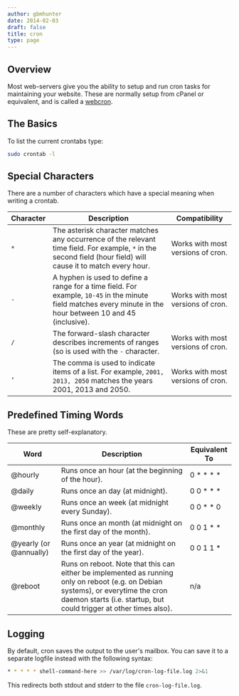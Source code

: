 ```yaml
---
author: gbmhunter
date: 2014-02-03
draft: false
title: cron
type: page
---
```


## Overview

Most web-servers give you the ability to setup and run cron tasks for maintaining your website. These are normally setup from cPanel or equivalent, and is called a [webcron](http://en.wikipedia.org/wiki/Webcron).

## The Basics

To list the current crontabs type:

```sh   
sudo crontab -l
```    

## Special Characters

There are a number of characters which have a special meaning when writing a crontab.

<table >
	<thead>
		<tr>
			<th>Character</th>
			<th>Description</th>
			<th>Compatibility</th>
		</tr>
	</thead>
  <tbody>
    <tr>
      <td><code>*</code></td>
      <td>The asterisk character matches any occurrence of the relevant time field. For example, <code>*</code> in the second field (hour field) will cause it to match every hour.</td>
      <td>Works with most versions of cron.</td>
    </tr>
    <tr>
      <td><code>-</code></td>
      <td>A hyphen is used to define a range for a time field. For example, <code>10-45</code> in the minute field matches every minute in the hour between 10 and 45 (inclusive).</td>
      <td>Works with most versions of cron.</td>
    </tr>
    <tr>
      <td><code>/</code></td>
      <td>The forward-slash character describes increments of ranges (so is used with the <code>-</code> character.</td>
      <td>Works with most versions of cron.</td>
    </tr>
    <tr>
      <td><code>,</code></td>
      <td>The comma is used to indicate items of a list. For example, <code>2001, 2013, 2050</code> matches the years 2001, 2013 and 2050.</td>
      <td>Works with most versions of cron.</td>
    </tr>
  </tbody>
</table>

## Predefined Timing Words

These are pretty self-explanatory.

<table>
	<thead>
		<tr>
			<th>Word</th>
			<th>Description</th>
			<th>Equivalent To</th>
		</tr>
	</thead>
  <tbody>
    <tr>
      <td>@hourly</td>
      <td>Runs once an hour (at the beginning of the hour).</td>
      <td>0 * * * *</td>
    </tr>
    <tr>
      <td>@daily</td>
      <td>Runs once an day (at midnight).</td>
      <td>0 0 * * *</td>
    </tr>
    <tr>
      <td>@weekly</td>
      <td>Runs once an week (at midnight every Sunday).</td>
      <td>0 0 * * 0</td>
    </tr>
    <tr>
      <td>@monthly</td>
      <td>Runs once an month (at midnight on the first day of the month).</td>
      <td>0 0 1 * *</td>
    </tr>
    <tr>
      <td>@yearly (or @annually)</td>
      <td>Runs once an year (at midnight on the first day of the year).</td>
      <td>0 0 1 1 *</td>
    </tr>
    <tr>
      <td>@reboot</td>
      <td>Runs on reboot. Note that this can either be implemented as running only on reboot (e.g. on Debian systems), or everytime the cron daemon starts (i.e. startup, but could trigger at other times also).</td>
      <td>n/a</td>
    </tr>
  </tbody>
</table>

## Logging

By default, cron saves the output to the user's mailbox. You can save it to a separate logfile instead with the following syntax:

```sh   
* * * * * shell-command-here >> /var/log/cron-log-file.log 2>&1
```    

This redirects both stdout and stderr to the file `cron-log-file.log`.
